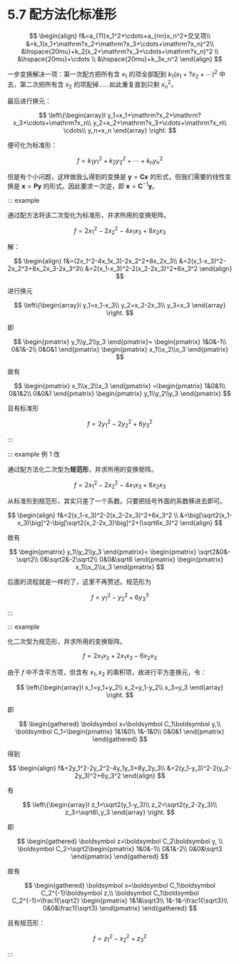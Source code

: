 # 5.7 配方法化标准形

$$
\begin{align}
f&=a_{11}x_1^2+\cdots+a_{nn}x_n^2+交叉项\\
&=k_1(x_1+\mathrm?x_2+\mathrm?x_3+\cdots+\mathrm?x_n)^2\\
&\hspace{20mu}+k_2(x_2+\mathrm?x_3+\cdots+\mathrm?x_n)^2 \\
&\hspace{20mu}+\cdots \\
&\hspace{20mu}+k_3x_n^2
\end{align}
$$

一步变换解决一项：第一次配方把所有含 $x_1$ 的项全部配到 $k_1(x_1+\mathrm?x_2+\cdots)^2$ 中去，第二次把所有含 $x_2$ 的项配掉……如此重复直到只剩 $x_n^2$。

最后进行换元：

$$
\left\{\begin{array}l
y_1=x_1+\mathrm?x_2+\mathrm?x_3+\cdots+\mathrm?x_n\\
y_2=x_2+\mathrm?x_3+\cdots+\mathrm?x_n\\
\cdots\\
y_n=x_n
\end{array} \right.
$$

便可化为标准形：

$$
f=k_1y_1^2+k_2y_2^2+\cdots+k_ny_n^2
$$

但是有个小问题，这样做我么得到的变换是 $\boldsymbol y=\boldsymbol {Cx}$ 的形式，但我们需要的线性变换是 $\boldsymbol x=\boldsymbol{Py}$ 的形式。因此要求一次逆，即 $\boldsymbol x=\boldsymbol C^{-1}\boldsymbol y$。

::: example

通过配方法将该二次型化为标准形，并求所用的变换矩阵。

$$
f=2x_1^2-2x_2^2-4x_1x_3+8x_2x_3
$$

解：

$$
\begin{align}
f&=(2x_1^2-4x_1x_3)-2x_2^2+8x_2x_3\\
&=2(x_1-x_3)^2-2x_2^3+8x_2x_3-2x_3^3\\
&=2(x_1-x_3)^2-2(x_2-2x_3)^2+6x_3^2
\end{align}
$$

进行换元

$$
\left\{\begin{array}l
y_1=x_1-x_3\\
y_2=x_2-2x_3\\
y_3=x_3
\end{array} \right.
$$

即

$$
\begin{pmatrix}
y_1\\y_2\\y_3
\end{pmatrix}=
\begin{pmatrix}
1&0&-1\\
0&1&-2\\
0&0&1
\end{pmatrix}
\begin{pmatrix}
x_1\\x_2\\x_3
\end{pmatrix}
$$

故有

$$
\begin{pmatrix}
x_1\\x_2\\x_3
\end{pmatrix}
=\begin{pmatrix}
1&0&1\\
0&1&2\\
0&0&1
\end{pmatrix}
\begin{pmatrix}
y_1\\y_2\\y_3
\end{pmatrix}
$$

且有标准形

$$
f=2y_1^2-2y_2^2+6y_3^2
$$

:::

::: example 例 1 改

通过配方法化二次型为**规范形**，并求所用的变换矩阵。

$$
f=2x_1^2-2x_2^2-4x_1x_3+8x_2x_3
$$

从标准形到规范形，其实只差了一个系数。只要把括号外面的系数移进去即可。

$$
\begin{align}
f&=2(x_1-x_3)^2-2(x_2-2x_3)^2+6x_3^2 \\
&=\big[\sqrt2(x_1-x_3)\big]^2-\big[\sqrt2(x_2-2x_3)\big]^2+(\sqrt6x_3)^2
\end{align}
$$

故有

$$
\begin{pmatrix}
y_1\\y_2\\y_3
\end{pmatrix}=
\begin{pmatrix}
\sqrt2&0&-\sqrt2\\
0&\sqrt2&-2\sqrt2\\
0&0&\sqrt6
\end{pmatrix}
\begin{pmatrix}
x_1\\x_2\\x_3
\end{pmatrix}
$$

后面的流程就是一样的了，这里不再赘述。规范形为

$$
f=y_1^2-y_2^2+6y_3^3
$$

:::

::: example

化二次型为规范形，并求所用的变换矩阵。

$$
f=2x_1x_2+2x_1x_3-6x_2x_3
$$

由于 $f$ 中不含平方项，但含有 $x_1,x_2$ 的乘积项，故进行平方差换元，令：

$$
\left\{\begin{array}l
x_1=y_1+y_2\\
x_2=y_1-y_2\\
x_3=y_3
\end{array} \right.
$$

即

$$
\begin{gathered}
\boldsymbol x=\boldsymbol C_1\boldsymbol y,\\
\boldsymbol C_1=\begin{pmatrix}
1&1&0\\
1&-1&0\\
0&0&1
\end{pmatrix}
\end{gathered}
$$

得到

$$
\begin{align}
f&=2y_1^2-2y_2^2-4y_1y_3+8y_2y_3\\
&=2(y_1-y_3)^2-2(y_2-2y_3)^2+6y_3^2
\end{align}
$$

有

$$
\left\{\begin{array}l
z_1=\sqrt2(y_1-y_3)\\
z_2=\sqrt2(y_2-2y_3)\\
z_3=\sqrt6\,y_3
\end{array} \right.
$$

即

$$
\begin{gathered}
\boldsymbol z=\boldsymbol C_2\boldsymbol y, \\
\boldsymbol C_2=\sqrt2\begin{pmatrix}
1&0&-1\\
0&1&-2\\
0&0&\sqrt3
\end{pmatrix}
\end{gathered}
$$

故有

$$
\begin{gathered}
\boldsymbol x=\boldsymbol C_1\boldsymbol C_2^{-1}\boldsymbol z,\\
\boldsymbol C_1\boldsymbol C_2^{-1}=\frac1{\sqrt2}
\begin{pmatrix}
1&1&\sqrt3\\
1&-1&-\frac1{\sqrt3}\\
0&0&\frac1{\sqrt3}
\end{pmatrix}
\end{gathered}
$$

且有规范形：

$$
f=z_1^2-x_2^2+z_3^2
$$

:::
